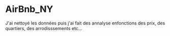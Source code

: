 # AirBnb_NY
J'ai nettoyé les données puis j'ai fait des annalyse enfonctions des prix, des quartiers, des arrodisssements etc...
